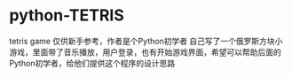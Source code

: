 # python-TETRIS
tetris game
仅供新手参考，作者是个Python初学者
自己写了一个俄罗斯方块小游戏，里面带了音乐播放，用户登录，也有开始游戏界面，希望可以帮助后面的Python初学者，给他们提供这个程序的设计思路